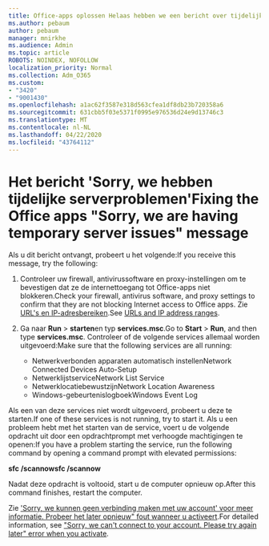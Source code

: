 ```yaml
---
title: Office-apps oplossen Helaas hebben we een bericht over tijdelijke serverproblemen
ms.author: pebaum
author: pebaum
manager: mnirkhe
ms.audience: Admin
ms.topic: article
ROBOTS: NOINDEX, NOFOLLOW
localization_priority: Normal
ms.collection: Adm_O365
ms.custom:
- "3420"
- "9001430"
ms.openlocfilehash: a1ac62f3587e318d563cfea1df8db23b720358a6
ms.sourcegitcommit: 631cbb5f03e5371f0995e976536d24e9d13746c3
ms.translationtype: MT
ms.contentlocale: nl-NL
ms.lasthandoff: 04/22/2020
ms.locfileid: "43764112"
---
```

# <a name="fixing-the-office-apps-sorry-we-are-having-temporary-server-issues-message"></a><span data-ttu-id="608ed-102">Het bericht 'Sorry, we hebben tijdelijke serverproblemen'</span><span class="sxs-lookup"><span data-stu-id="608ed-102">Fixing the Office apps "Sorry, we are having temporary server issues" message</span></span>

<span data-ttu-id="608ed-103">Als u dit bericht ontvangt, probeert u het volgende:</span><span class="sxs-lookup"><span data-stu-id="608ed-103">If you receive this message, try the following:</span></span>

1. <span data-ttu-id="608ed-104">Controleer uw firewall, antivirussoftware en proxy-instellingen om te bevestigen dat ze de internettoegang tot Office-apps niet blokkeren.</span><span class="sxs-lookup"><span data-stu-id="608ed-104">Check your firewall, antivirus software, and proxy settings to confirm that they are not blocking Internet access to Office apps.</span></span> <span data-ttu-id="608ed-105">Zie [URL's en IP-adresbereiken](https://docs.microsoft.com/office365/enterprise/urls-and-ip-address-ranges).</span><span class="sxs-lookup"><span data-stu-id="608ed-105">See [URLs and IP address ranges](https://docs.microsoft.com/office365/enterprise/urls-and-ip-address-ranges).</span></span>

2. <span data-ttu-id="608ed-106">Ga naar **Run** > **starten**en typ **services.msc**.</span><span class="sxs-lookup"><span data-stu-id="608ed-106">Go to **Start** > **Run**, and then type **services.msc**.</span></span> <span data-ttu-id="608ed-107">Controleer of de volgende services allemaal worden uitgevoerd:</span><span class="sxs-lookup"><span data-stu-id="608ed-107">Make sure that the following services are all running:</span></span>
    - <span data-ttu-id="608ed-108">Netwerkverbonden apparaten automatisch instellen</span><span class="sxs-lookup"><span data-stu-id="608ed-108">Network Connected Devices Auto-Setup</span></span>
    - <span data-ttu-id="608ed-109">Netwerklijstservice</span><span class="sxs-lookup"><span data-stu-id="608ed-109">Network List Service</span></span>
    - <span data-ttu-id="608ed-110">Netwerklocatiebewustzijn</span><span class="sxs-lookup"><span data-stu-id="608ed-110">Network Location Awareness</span></span>
    - <span data-ttu-id="608ed-111">Windows-gebeurtenislogboek</span><span class="sxs-lookup"><span data-stu-id="608ed-111">Windows Event Log</span></span>

<span data-ttu-id="608ed-112">Als een van deze services niet wordt uitgevoerd, probeert u deze te starten.</span><span class="sxs-lookup"><span data-stu-id="608ed-112">If one of these services is not running, try to start it.</span></span> <span data-ttu-id="608ed-113">Als u een probleem hebt met het starten van de service, voert u de volgende opdracht uit door een opdrachtprompt met verhoogde machtigingen te openen:</span><span class="sxs-lookup"><span data-stu-id="608ed-113">If you have a problem starting the service, run the following command by opening a command prompt with elevated permissions:</span></span>

<span data-ttu-id="608ed-114">**sfc /scannow**</span><span class="sxs-lookup"><span data-stu-id="608ed-114">**sfc /scannow**</span></span>

<span data-ttu-id="608ed-115">Nadat deze opdracht is voltooid, start u de computer opnieuw op.</span><span class="sxs-lookup"><span data-stu-id="608ed-115">After this command finishes, restart the computer.</span></span>

<span data-ttu-id="608ed-116">Zie ['Sorry, we kunnen geen verbinding maken met uw account' voor meer informatie. Probeer het later opnieuw" fout wanneer u activeert](https://docs.microsoft.com/office/troubleshoot/activation-installation/issue-when-activate-office-from-office-365).</span><span class="sxs-lookup"><span data-stu-id="608ed-116">For detailed information, see ["Sorry, we can't connect to your account. Please try again later" error when you activate](https://docs.microsoft.com/office/troubleshoot/activation-installation/issue-when-activate-office-from-office-365).</span></span>